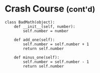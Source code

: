 
<h1>Crash Course <small>(cont'd)</small></h1>

    class BadMath(object):
        def __init__(self, number):
            self.number = number

        def add_one(self):
            self.number = self.number + 1
            return self.number

        def minus_one(self):
            self.number = self.number - 1
            return self.number
